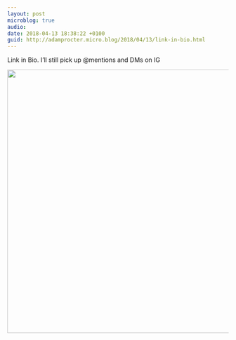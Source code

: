 ```yaml
---
layout: post
microblog: true
audio: 
date: 2018-04-13 18:38:22 +0100
guid: http://adamprocter.micro.blog/2018/04/13/link-in-bio.html
---
```

Link in Bio. I’ll still pick up @mentions and DMs on IG

<img src="http://discursive.adamprocter.co.uk/uploads/2018/dacea50933.jpg" width="600" height="600" />
